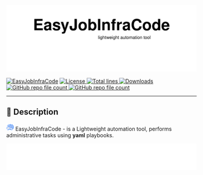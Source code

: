 <img src="assets/header.svg"/>

[![EasyJobInfraCode](https://img.shields.io/badge/EasyJobInfraCode-blue)](https://github.com/akshinmustafayev/EasyJobInfraCode)
<a href="https://img.shields.io/github/license/akshinmustafayev/EasyJobInfraCode">
  <img src="https://img.shields.io/github/license/akshinmustafayev/EasyJobInfraCode" alt="License" />
</a>
<a href="https://img.shields.io/tokei/lines/github/akshinmustafayev/EasyJobInfraCode">
  <img src="https://img.shields.io/tokei/lines/github/akshinmustafayev/EasyJobInfraCode" alt="Total lines" />
</a>
<a href="https://img.shields.io/github/downloads/akshinmustafayev/EasyJobInfraCode/total">
  <img src="https://img.shields.io/github/downloads/akshinmustafayev/EasyJobInfraCode/total" alt="Downloads" />
</a>
<a href="https://img.shields.io/github/stars/akshinmustafayev/EasyJobInfraCode?style=social">
  <img alt="GitHub repo file count" src="https://img.shields.io/github/stars/akshinmustafayev/EasyJobInfraCode?style=social">
</a>
<a href="https://img.shields.io/github/contributors/akshinmustafayev/EasyJobInfraCode">
  <img alt="GitHub repo file count" src="https://img.shields.io/github/contributors/akshinmustafayev/EasyJobInfraCode">
</a> 

---

## :newspaper: Description
<img src="assets/logo.png" height="20" width="20"/> EasyJobInfraCode - is a Lightweight automation tool, performs administrative tasks using __yaml__ playbooks.


<img src="assets/footer.svg"/>
